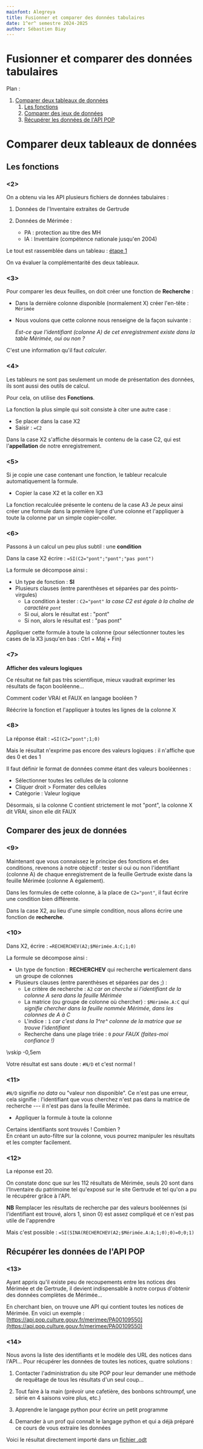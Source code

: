 ```yaml
---
mainfont: Alegreya
title: Fusionner et comparer des données tabulaires
date: 1^er^ semestre 2024-2025
author: Sébastien Biay
---
```


Fusionner et comparer des données tabulaires
=====

Plan :

1. [Comparer deux tableaux de données](#t1)
	1. [Les fonctions ](#t1-1)
	2. [Comparer des jeux de données ](#t1-2)
	3. [Récupérer les données de l'API POP ](#t1-3)

[comment]: <> (FINET)


<a id='t1'/>

# Comparer deux tableaux de données
[comment1]: <1> (TITRE1)


<a id='t1-1'/>

## Les fonctions 

### <2>

On a obtenu via les API plusieurs fichiers de données tabulaires :

1. Données de l'Inventaire extraites de Gertrude
2. Données de Mérimée :

	- PA : protection au titre des MH
	- IA : Inventaire (compétence nationale jusqu'en 2004)

Le tout est rassemblée dans un tableau : [étape 1](https://github.com/sbiay/td-num-vnp/raw/main/tableurs/inventaire-pays-loire-complet-etape-1.ods)

On va évaluer la complémentarité des deux tableaux.


### <3>

Pour comparer les deux feuilles, on doit créer une fonction de **Recherche** :

- Dans la dernière colonne disponible (normalement X) créer l'en-tête : `Mérimée`
- Nous voulons que cette colonne nous renseigne de la façon suivante :
	
	
	*Est-ce que l'identifiant (colonne A) de cet enregistrement existe dans la table Mérimée, oui ou non ?*
	

C'est une information qu'il faut *calculer*.


### <4>

Les tableurs ne sont pas seulement un mode de présentation des données, ils sont aussi des outils de calcul.

Pour cela, on utilise des **Fonctions**.

La fonction la plus simple qui soit consiste à citer une autre case :

- Se placer dans la case X2
- Saisir : `=C2`

Dans la case X2 s'affiche désormais le contenu de la case C2, qui est l'**appellation** de notre enregistrement.


### <5>

Si je copie une case contenant une fonction, le tableur recalcule automatiquement la formule.

- Copier la case X2 et la coller en X3

La fonction recalculée présente le contenu de la case A3 Je peux ainsi créer une formule dans la première ligne d'une colonne et l'appliquer à toute la colonne par un simple copier-coller.


### <6>

Passons à un calcul un peu plus subtil : une **condition**

Dans la case X2 écrire : `=SI(C2="pont";"pont";"pas pont")`

La formule se décompose ainsi :

- Un type de fonction : **SI**
- Plusieurs clauses (entre parenthèses et séparées par des points-virgules)
	- La condition à tester : `C2="pont"` *la case C2 est égale à la chaîne de caractère `pont`*
	- Si oui, alors le résultat est : "pont"
	- Si non, alors le résultat est : "pas pont"

Appliquer cette formule à toute la colonne (pour sélectionner toutes les cases de la X3 jusqu'en bas : Ctrl + Maj + Fin)


### <7>

**Afficher des valeurs logiques**

Ce résultat ne fait pas très scientifique, mieux vaudrait exprimer les résultats de façon booléenne…

Comment coder VRAI et FAUX en langage booléen ?

Réécrire la fonction et l'appliquer à toutes les lignes de la colonne X


### <8>

La réponse était : `=SI(C2="pont";1;0)`

Mais le résultat n'exprime pas encore des valeurs logiques : il n'affiche que des 0 et des 1

Il faut définir le format de données comme étant des valeurs booléennes :

- Sélectionner toutes les cellules de la colonne
- Cliquer droit > Formater des cellules
- Catégorie : Valeur logique

Désormais, si la colonne C contient strictement le mot "pont", la colonne X dit VRAI, sinon elle dit FAUX


<a id='t1-2'/>

## Comparer des jeux de données 

### <9>

Maintenant que vous connaissez le principe des fonctions et des conditions, revenons à notre objectif : tester si oui ou non l'identifiant (colonne A) de chaque enregistrement de la feuille Gertrude existe dans la feuille Mérimée (colonne A également).

Dans les formules de cette colonne, à la place de `C2="pont"`, il faut écrire une condition bien différente.

Dans la case X2, au lieu d'une simple condition, nous allons écrire une fonction de **recherche**.


### <10>

Dans X2, écrire : `=RECHERCHEV(A2;$Mérimée.A:C;1;0)`

La formule se décompose ainsi :

- Un type de fonction : **RECHERCHEV** qui recherche ***v***erticalement dans un groupe de colonnes
- Plusieurs clauses (entre parenthèses et séparées par des ;) :
	- Le critère de recherche : `A2` *car on cherche si l'identifiant de la colonne A sera dans la feuille Mérimée*
	- La matrice (ou groupe de colonne où chercher) : `$Mérimée.A:C` *qui signifie chercher dans la feuille nommée Mérimée, dans les colonnes de A à C*
	- L'indice : `1` *car c'est dans la 1^re^ colonne de la matrice que se trouve l'identifiant*
	- Recherche dans une plage triée : `0` *pour FAUX (faites-moi confiance !)*

\vskip -0,5em

Votre résultat est sans doute : `#N/D` et c'est normal !


### <11>

`#N/D` signifie *no data* ou "valeur non disponible".
Ce n'est pas une erreur, cela signifie : l'identifiant que vous cherchez n'est pas dans la matrice de recherche --- il n'est pas dans la feuille Mérimée.

- Appliquer la formule à toute la colonne

Certains identifiants sont trouvés ! Combien ?\
En créant un auto-filtre sur la colonne, vous pourrez manipuler les résultats et les compter facilement.


### <12>

La réponse est 20.

On constate donc que sur les 112 résultats de Mérimée, seuls 20 sont dans l'Inventaire du patrimoine tel qu'exposé sur le site Gertrude et tel qu'on a pu le récupérer grâce à l'API.

**NB** Remplacer les résultats de recherche par des valeurs booléennes (si l'identifiant est trouvé, alors 1, sinon 0) est assez compliqué et ce n'est pas utile de l'apprendre

Mais c'est possible : `=SI(SINA(RECHERCHEV(A2;$Mérimée.A:A;1;0);0)=0;0;1)`


<a id='t1-3'/>

## Récupérer les données de l'API POP 

### <13>

Ayant appris qu'il existe peu de recoupements entre les notices des Mérimée et de Gertrude, il devient indispensable à notre corpus d'obtenir des données complètes de Mérimée…

En cherchant bien, on trouve une API qui contient toutes les notices de Mérimée.
En voici un exemple : [https://api.pop.culture.gouv.fr/merimee/PA00109550](https://api.pop.culture.gouv.fr/merimee/PA00109550)


### <14>

Nous avons la liste des identifiants et le modèle des URL des notices dans l'API… Pour récupérer les données de toutes les notices, quatre solutions :

1. Contacter l'administration du site POP pour leur demander une méthode de requêtage de tous les résultats d'un seul coup…

2. Tout faire à la main (prévoir une cafetière, des bonbons schtroumpf, une série en 4 saisons voire plus, etc.)

3. Apprendre le langage python pour écrire un petit programme

4. Demander à un prof qui connaît le langage python et qui a déjà préparé ce cours de vous extraire les données

Voici le résultat directement importé dans un [fichier .odt](https://github.com/sbiay/td-num-vnp/raw/main/tableurs/inventaire-pays-loire-complet-etape-2.ods)

<!--Pour la suite du cours : ils doivent évaluer les données de Mérimée, comprendre pourquoi il y a peu de recoupements ; reprendre fdr à "Recouper les données entre Mérimée et Gertrude"-->